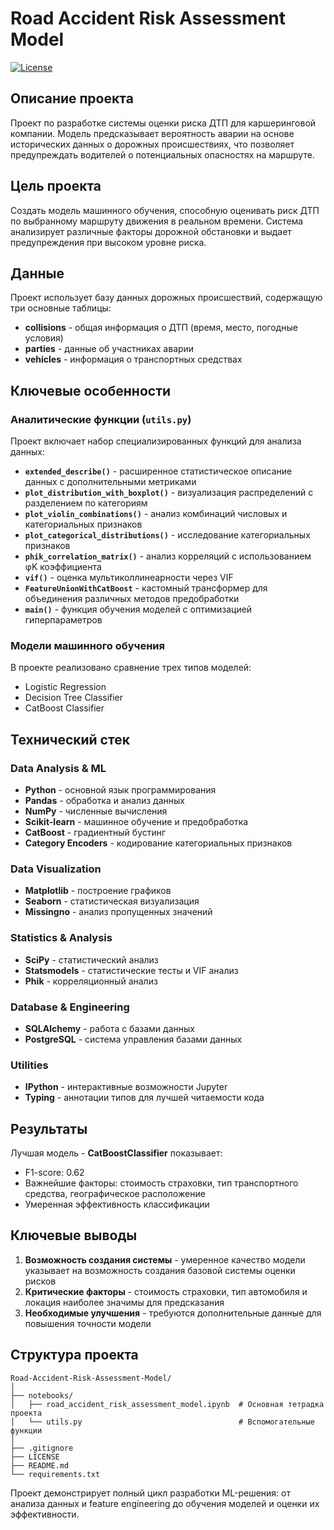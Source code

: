 # Road Accident Risk Assessment Model
[![License](https://img.shields.io/badge/License-MIT-green)](LICENSE)  

## Описание проекта

Проект по разработке системы оценки риска ДТП для каршеринговой компании. Модель предсказывает вероятность аварии на основе исторических данных о дорожных происшествиях, что позволяет предупреждать водителей о потенциальных опасностях на маршруте.

## Цель проекта

Создать модель машинного обучения, способную оценивать риск ДТП по выбранному маршруту движения в реальном времени. Система анализирует различные факторы дорожной обстановки и выдает предупреждения при высоком уровне риска.

## Данные

Проект использует базу данных дорожных происшествий, содержащую три основные таблицы:

- **collisions** - общая информация о ДТП (время, место, погодные условия)
- **parties** - данные об участниках аварии
- **vehicles** - информация о транспортных средствах

## Ключевые особенности

### Аналитические функции (`utils.py`)

Проект включает набор специализированных функций для анализа данных:

- **`extended_describe()`** - расширенное статистическое описание данных с дополнительными метриками
- **`plot_distribution_with_boxplot()`** - визуализация распределений с разделением по категориям
- **`plot_violin_combinations()`** - анализ комбинаций числовых и категориальных признаков
- **`plot_categorical_distributions()`** - исследование категориальных признаков
- **`phik_correlation_matrix()`** - анализ корреляций с использованием φK коэффициента
- **`vif()`** - оценка мультиколлинеарности через VIF
- **`FeatureUnionWithCatBoost`** - кастомный трансформер для объединения различных методов предобработки
- **`main()`** - функция обучения моделей с оптимизацией гиперпараметров

### Модели машинного обучения

В проекте реализовано сравнение трех типов моделей:
- Logistic Regression
- Decision Tree Classifier  
- CatBoost Classifier

## Технический стек

### Data Analysis & ML
- **Python** - основной язык программирования
- **Pandas** - обработка и анализ данных
- **NumPy** - численные вычисления
- **Scikit-learn** - машинное обучение и предобработка
- **CatBoost** - градиентный бустинг
- **Category Encoders** - кодирование категориальных признаков

### Data Visualization
- **Matplotlib** - построение графиков
- **Seaborn** - статистическая визуализация
- **Missingno** - анализ пропущенных значений

### Statistics & Analysis
- **SciPy** - статистический анализ
- **Statsmodels** - статистические тесты и VIF анализ
- **Phik** - корреляционный анализ

### Database & Engineering
- **SQLAlchemy** - работа с базами данных
- **PostgreSQL** - система управления базами данных

### Utilities
- **IPython** - интерактивные возможности Jupyter
- **Typing** - аннотации типов для лучшей читаемости кода

## Результаты

Лучшая модель - **CatBoostClassifier** показывает:
- F1-score: 0.62
- Важнейшие факторы: стоимость страховки, тип транспортного средства, географическое расположение
- Умеренная эффективность классификации

## Ключевые выводы

1. **Возможность создания системы** - умеренное качество модели указывает на возможность создания базовой системы оценки рисков
2. **Критические факторы** - стоимость страховки, тип автомобиля и локация наиболее значимы для предсказания
3. **Необходимые улучшения** - требуются дополнительные данные для повышения точности модели

## Структура проекта

```
Road-Accident-Risk-Assessment-Model/
│
├── notebooks/
│   ├── road_accident_risk_assessment_model.ipynb  # Основная тетрадка проекта
│   └── utils.py                                   # Вспомогательные функции
│
├── .gitignore
├── LICENSE
├── README.md
└── requirements.txt
```

Проект демонстрирует полный цикл разработки ML-решения: от анализа данных и feature engineering до обучения моделей и оценки их эффективности.
